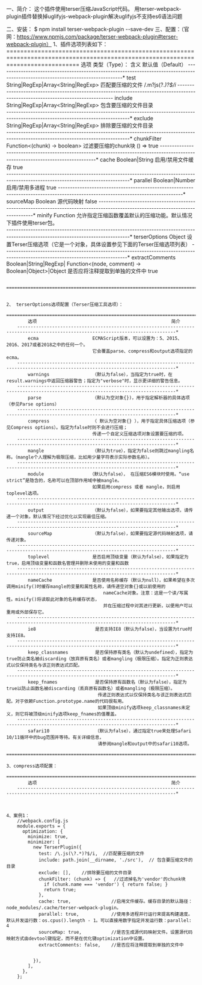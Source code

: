 一、简介：
    这个插件使用terser压缩JavaScript代码。 
    用terser-webpack-plugin插件替换掉uglifyjs-webpack-plugin解决uglifyjs不支持es6语法问题

二、安装：
    $ npm install terser-webpack-plugin --save-dev
三、配置：（官网：https://www.npmjs.com/package/terser-webpack-plugin#terser-webpack-plugin）
    1、插件选项列表如下：
        =================================================================================================================================
            选项                           类型（Type）：                                        含义                   默认值（Default）
        ---------------------------------------------------------------------------------------------------------------------------------*
            test                String|RegExp|Array<String|RegExp>                      匹配要压缩的文件                /\.m?js(\?.*)?$/i
        ---------------------------------------------------------------------------------------------------------------------------------*
            include             String|RegExp|Array<String|RegExp>                      包含要压缩的文件目录          
        ---------------------------------------------------------------------------------------------------------------------------------*
            exclude             String|RegExp|Array<String|RegExp>                      排除要压缩的文件目录        
        ---------------------------------------------------------------------------------------------------------------------------------*
            chunkFilter         Function<(chunk) -> boolean>                            过滤要压缩的chunk块            () => true
        ---------------------------------------------------------------------------------------------------------------------------------*
            cache               Boolean|String                                          启用/禁用文件缓存               true   
        ---------------------------------------------------------------------------------------------------------------------------------*
            parallel            Boolean|Number                                          启用/禁用多进程                 true
        ---------------------------------------------------------------------------------------------------------------------------------*
            sourceMap           Boolean                                                 源代码映射                      false
        ---------------------------------------------------------------------------------------------------------------------------------*
            minify              Function                               允许指定压缩函数覆盖默认的压缩功能。默认情况下插件使用terser包。      
        ---------------------------------------------------------------------------------------------------------------------------------*
            terserOptions       Object                                 设置Terser压缩选项（它是一个对象，具体设置参见下面的Terser压缩选项列表）
        ---------------------------------------------------------------------------------------------------------------------------------*
            extractComments     Boolean|String|RegExp|
                                Function<(node, comment) -> Boolean|Object>|Object      是否应将注释提取到单独的文件中     true

        =================================================================================================================================*
    

    2、 terserOptions选项配置（Terser压缩工具选项）：
        =================================================================================================================================
            选项                                                  简介
        ---------------------------------------------------------------------------------------------------------------------------------*
            ecma                    ECMAScript版本，可以设置为：5、2015、2016、2017或者2018之中的任何一个。
                                    它会覆盖parse、compress和output选项指定的ecma。
        ---------------------------------------------------------------------------------------------------------------------------------*
            warnings                （默认为false），当指定为true时，在result.warnings中返回压缩器警告；指定为"verbose"时，显示更详细的警告信息。
        ---------------------------------------------------------------------------------------------------------------------------------*
            parse                   （默认为空对象{})，用于指定解析器的具体选项（参见Parse options）
        ---------------------------------------------------------------------------------------------------------------------------------*
            compress                （ 默认为空对象{} ），用于指定具体压缩选项（参见Compress options）。指定为false时则不会进行压缩；
                                    传递一个自定义压缩选项对象设置要压缩的项。
        ---------------------------------------------------------------------------------------------------------------------------------*
            mangle                  （默认为true），指定为false则跳过mangling名称。（mangle个人理解为极限压缩，比如用少量字符表示实际参数名称）。
        ---------------------------------------------------------------------------------------------------------------------------------*
            module                 （默认为false）， 在压缩ES6模块时使用。“use strict”是隐含的，名称可以在顶部作用域中被mangle。
                                    如果启用compress 或者 mangle，则启用toplevel选项。
        ---------------------------------------------------------------------------------------------------------------------------------*
            output                  （默认为false），如果要指定其他输出选项，请传递一个对象。默认情况下经过优化以实现最佳压缩。
        ---------------------------------------------------------------------------------------------------------------------------------*
            sourceMap               （默认为false），如果要指定源代码映射选项，请传递对象。
        ---------------------------------------------------------------------------------------------------------------------------------*
            toplevel                是否启用顶级变量（默认为false），如果指定为true，启用顶级变量和函数名管理并删除未使用的变量和函数
        ---------------------------------------------------------------------------------------------------------------------------------*
            nameCache               是否使用名称缓存（默认为null），如果希望在多次调用minify()时缓存mangle的变量和属性名称，请传递空对象{}或以前使用的
                                        nameCache对象。注意：这是一个读/写属性。minify()将读取此对象的名称缓存状态，
                                        并在压缩过程中对其进行更新，以便用户可以重用或外部保存它。
        ---------------------------------------------------------------------------------------------------------------------------------*
            ie8                      是否支持IE8（默认为false），当设置为true时支持IE8。
        ---------------------------------------------------------------------------------------------------------------------------------*
            keep_classnames          是否保持原有类名（默认为undefined），指定为true防止类名被discarding（放弃原有类名）或者mangling（极限压缩）。指定为正则表达式以仅保持类名与该正则表达式匹配。
        ---------------------------------------------------------------------------------------------------------------------------------*
            keep_fnames              是否保持原有函数名（默认为false），指定为true以防止函数名被discarding（丢弃原有函数名）或者mangling（极限压缩）。
                                      传递正则表达式以仅保持类名与该正则表达式匹配。对于依赖Function.prototype.name的代码很有用。
                                      如果顶级minify选项keep_classnames未定义，则它将被顶级minify选项keep_fnames的值覆盖。
        ---------------------------------------------------------------------------------------------------------------------------------*
            safari10                 （默认为false），通过指定true来处理Safari 10/11循环中的bug范围并等待。有关详细信息，
                                      请参阅mangle和output中的safari10选项。  
        =================================================================================================================================*
    
    3、compress选项配置：
        =================================================================================================================================
            选项                                                  简介
        ---------------------------------------------------------------------------------------------------------------------------------*
        

    
    4、案例1：
        //webpack.config.js
        module.exports = {
          optimization: {
            minimize: true,
            minimizer: [
              new TerserPlugin({
                test: /\.js(\?.*)?$/i,  //匹配要压缩的文件
                include: path.join(__dirname, './src'),  // 包含要压缩文件的目录
                exclude: [],    //排除要压缩的文件目录
                chunkFilter: (chunk) => {   //过滤掉名为'vendor'的chunk块     
                  if (chunk.name === 'vendor') { return false; }
                  return true;
                },
                cache: true,               //启用文件缓存。缓存目录的默认路径：node_modules/.cache/terser-webpack-plugin。
                parallel: true,            //使用多进程并行运行来提高构建速度。默认并发运行数：os.cpus().length - 1。可以直接用数字指定并发运行数：parallel: 4
                sourceMap: true,           //是否生成源代码映射文件。设置源代码映射方式由devtool键指定，而不是在优化键optimization中设置。
                extractComments: false,    //是否应将注释提取到单独的文件中


              }),
            ],
          },
        };